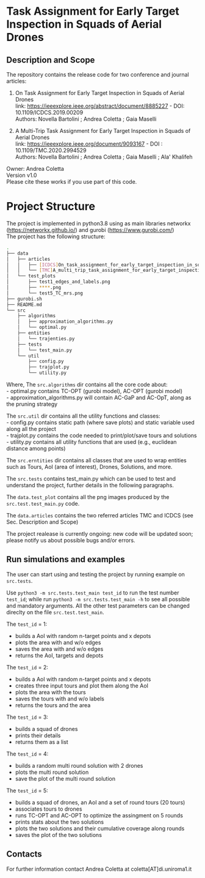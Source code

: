 # Task Assignment for Early Target Inspection in Squads of Aerial Drones

## Description and Scope
The repository contains the release code for two conference and journal articles:


1) On Task Assignment for Early Target Inspection in Squads of Aerial Drones
<br /> link: https://ieeexplore.ieee.org/abstract/document/8885227 - DOI: 10.1109/ICDCS.2019.00209
<br /> Authors: Novella Bartolini ; Andrea Coletta ; Gaia Maselli

2) A Multi-Trip Task Assignment for Early Target Inspection in Squads of Aerial Drones
<br /> link: https://ieeexplore.ieee.org/document/9093167 - DOI : 10.1109/TMC.2020.2994529
<br /> Authors: Novella Bartolini ; Andrea Coletta ; Gaia Maselli ; Ala' Khalifeh


Owner: Andrea Coletta
<br /> 
Version v1.0
<br /> 
Please cite these works if you use part of this code. 


# Project Structure
The project is implemented in python3.8 using as main libraries networkx (https://networkx.github.io/) and gurobi (https://www.gurobi.com/)
<br /> 
The project has the following structure:
``` bash
.
├── data
│   ├── articles
│   │   ├── [ICDCS]On_task_assignment_for_early_target_inspection_in_squads_of_aerial_drones.pdf
│   │   └── [TMC]A_multi_trip_task_assignment_for_early_target_inspection_in_squads_of_aerial_drones.pdf
│   └── test_plots
│       ├── test1_edges_and_labels.png
│       ├── ****.png
│       └── test5_TC_mrs.png
├── gurobi.sh
├── README.md
└── src
    ├── algorithms
    │   ├── approximation_algorithms.py
    │   └── optimal.py
    ├── entities
    │   └── trajenties.py
    ├── tests
    │   └── test_main.py
    └── util
        ├── config.py
        ├── trajplot.py
        └── utility.py

``` 
Where,
The ``src.algorithms`` dir contains all the core code about: 
<br /> 
    - optimal.py contains TC-OPT (gurobi model), AC-OPT (gurobi model)
<br /> 
    - approximation_algorithms.py will contain AC-GaP and AC-OpT, along as the pruning strategy

The ``src.util`` dir contains all the utility functions and classes:
<br /> 
    - config.py contains static path (where save plots) and static variable used along all the project
<br /> 
    - trajplot.py contains the code needed to print/plot/save tours and solutions
<br /> 
    - utility.py contains all utility functions that are used (e.g., euclidean distance among points)

The ``src.erntities`` dir contains all classes that are used to wrap entities such as Tours, AoI (area of interest), Drones, Solutions, and more.

The ``src.tests`` contains test_main.py which can be used to test and understand the project, further details in the following paragraphs.

The ``data.test_plot`` contains all the png images produced by the ``src.test.test_main.py`` code.

The ``data.articles`` contains the two referred articles TMC and ICDCS (see Sec. Description and Scope)


The project realease is currently ongoing: new code will be updated soon; please notify us about possible bugs and/or errors.

## Run simulations and examples
The user can start using and testing the project by running example on ``src.tests``.

Use ``python3 -m src.tests.test_main test_id`` to run the test number `test_id`; while run ``python3 -m src.tests.test_main -h`` to see all possible and mandatory arguments.
All the other test parameters can be changed direclty on the file ``src.test.test_main``.

The `test_id` = 1:
- builds a AoI with random n-target points and x depots
- plots the area with and w/o edges
- saves the area with and w/o edges
- returns the AoI, targets and depots

The `test_id` = 2:
- builds a AoI with random n-target points and x depots
- creates three input tours and plot them along the AoI
- plots the area with the tours
- saves the tours with and w/o labels
- returns the tours and the area

The `test_id` = 3:
- builds a squad of drones
- prints their details
- returns them as a list

The `test_id` = 4:
- builds a random multi round solution with 2 drones
- plots the multi round solution
- save the plot of the multi round solution


The `test_id` = 5:
- builds a squad of drones, an AoI and a set of round tours (20 tours) 
- associates tours to drones 
- runs TC-OPT and AC-OPT to optimize the assingment on 5 rounds
- prints stats about the two solutions
- plots the two solutions and their cumulative coverage along rounds
- saves the plot of the two solutions


## Contacts

For further information contact Andrea Coletta at coletta[AT]di.uniroma1.it

